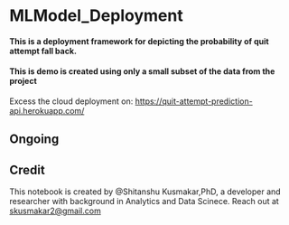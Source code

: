 # MLModel_Deployment

#### This is a deployment framework for depicting the probability of quit attempt fall back.

#### This is demo is created using only a small subset of the data from the project

Excess the cloud deployment on: https://quit-attempt-prediction-api.herokuapp.com/

## Ongoing

## Credit
This notebook is created by @Shitanshu Kusmakar,PhD, a developer and researcher with background in Analytics and Data Scinece. 
Reach out at skusmakar2@gmail.com
